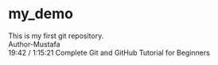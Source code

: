 # my_demo
This is my first git repository.
<br>
Author-Mustafa
<br>
19:42 / 1:15:21
Complete Git and GitHub Tutorial for Beginners
